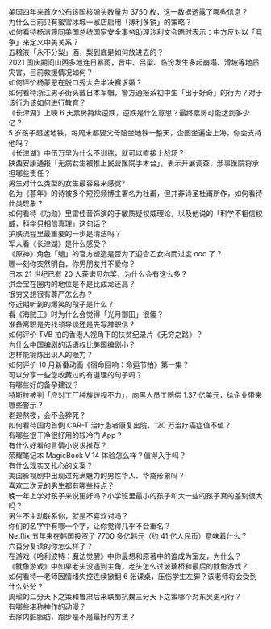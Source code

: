 美国四年来首次公布该国核弹头数量为 3750 枚，这一数据透露了哪些信息？  
为什么目前只有蜜雪冰城一家店启用「薄利多销」的策略？  
如何看待杨洁篪同美国总统国家安全事务助理沙利文会晤时表示：中方反对以「竞争」来定义中美关系？  
五粮液「永不分梨」酒，梨到底是如何放进去的？  
2021 国庆期间山西多地连日暴雨，晋中、吕梁、临汾发生多起崩塌、滑坡等地质灾害，目前救援情况如何？  
如何评价杨蒙恩在脱口秀大会半决赛求婚？  
如何看待浙江男子街头戴日本军帽，警方通报系初中生「出于好奇」的行为？对于该行为该如何进行教育？  
《长津湖》上映 6 天票房持续逆跌，逆跌是什么意思？最终票房可能达到多少亿？  
5 岁孩子超迷地铁，每周末都要父母陪坐地铁一整天，企图坐遍全上海，你会支持他吗？  
《长津湖》中伍万里为什么不训练，就可以直接上战场？  
陕西安康通报「无病女生被推上民营医院手术台」，表示开展调查，涉事医院将承担哪些责任？  
男生对什么类型的女生最容易来感觉?  
名为《暮年》的诗被多个短视频博主署名为杜甫，但并非诗圣杜甫所作，如何看待此类现象？  
如何看待《功勋》里雷佳音饰演的于敏质疑权威理论，以及他说的「科学不相信权威，科学只相信真理」这句话？  
护肤流程里最重要的一步是清洁吗？  
军人看《长津湖》是什么感受？  
《原神》角色「魈」的官方塑造是否为了迎合乙女向而过度 ooc 了？  
哪一刻你突然明白，你男朋友并不爱你？  
日本 21 世纪已有 20 人获诺贝尔奖，为什么会有这么多？  
洪金宝在圈内的地位是不是比成龙还高？  
很穷又想很有尊严怎么办？  
你近期听到的爆笑的段子是什么？  
看《海贼王》时为什么会觉得「光月御田」很傻？  
准备离职是先找领导谈还是先写辞职信？  
如何评价 TVB 拍的香港人视角下的扶贫纪录片《无穷之路》？  
为什么中国编剧的话语权比美国编剧小？  
怎样能锻炼出识人的眼力？  
如何评价 10 月新番动画《宿命回响：命运节拍》第一集？  
可以分享一些您收藏过的有道理的句子吗？  
有哪些好的备孕建议？  
特斯拉被判「应对工厂种族歧视不力」，向黑人员工赔偿 1.37 亿美元，给企业带来哪些警示？  
老是熬夜，会不会猝死？  
如何看待国内首例 CAR-T 治疗患者康复出院，120 万治疗癌症值不值？  
有哪些很干净很好用的较冷门 App？  
有什么好看的言情小说求推荐？  
荣耀笔记本 MagicBook V 14 体验怎么样？值得入手吗？  
有什么现实又扎心的文案？  
美国影视剧中出现过充满魅力的男性华人、华裔形象吗？  
喜欢二次元的男生都有哪些特点？  
晚一年上学对孩子来说更好吗？小学班里最小的孩子和大一些的孩子真的差别很大吗？  
男生不主动联系你，就是不喜欢对吗？  
你们的名字中有哪一个字，让你觉得几乎不会重名？  
Netflix 五年来在韩国投资了 7700 多亿韩元（约 41 亿人民币）意味着什么？  
六百分复读的你怎么样了？  
在游戏《哈利波特：魔法觉醒》中你最想和原著中的谁成为室友，为什么？  
《鱿鱼游戏》中如果老头没遇到主角，老头怎么过玻璃桥和最后的鱿鱼游戏？  
如何看待一老师因情绪失控连续掀翻 6 张课桌，压伤学生左脚？该老师将会受到什么处分？  
周瑜的二分天下之策和鲁肃后来联蜀抗魏三分天下之策哪个对东吴更可行？  
有哪些堪称神作的动漫？  
去除内脏脂肪，跑步是不是最好的方法？  
